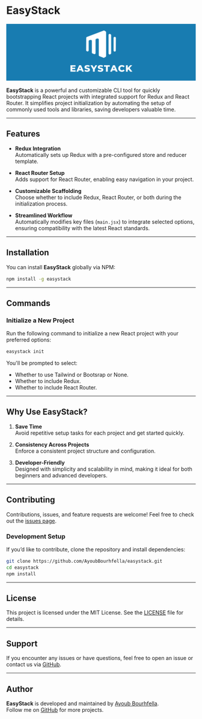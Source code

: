 
# EasyStack

![EasyStack Banner](https://raw.githubusercontent.com/AyoubBourhfella/easystack/master/assets/EasyStack.png)

**EasyStack** is a powerful and customizable CLI tool for quickly bootstrapping React projects with integrated support for Redux and React Router. It simplifies project initialization by automating the setup of commonly used tools and libraries, saving developers valuable time.

---

## Features

- **Redux Integration**  
  Automatically sets up Redux with a pre-configured store and reducer template.

- **React Router Setup**  
  Adds support for React Router, enabling easy navigation in your project.

- **Customizable Scaffolding**  
  Choose whether to include Redux, React Router, or both during the initialization process.

- **Streamlined Workflow**  
  Automatically modifies key files (`main.jsx`) to integrate selected options, ensuring compatibility with the latest React standards.

---

## Installation

You can install **EasyStack** globally via NPM:

```bash
npm install -g easystack
```

---

## Commands

### Initialize a New Project
Run the following command to initialize a new React project with your preferred options:

```bash
easystack init
```

You'll be prompted to select:
- Whether to use Tailwind or Bootsrap or None.
- Whether to include Redux.
- Whether to include React Router.

---

## Why Use EasyStack?

1. **Save Time**  
   Avoid repetitive setup tasks for each project and get started quickly.

2. **Consistency Across Projects**  
   Enforce a consistent project structure and configuration.

3. **Developer-Friendly**  
   Designed with simplicity and scalability in mind, making it ideal for both beginners and advanced developers.

---

## Contributing

Contributions, issues, and feature requests are welcome! Feel free to check out the [issues page](https://github.com/AyoubBourhfella/easystack/issues).

### Development Setup

If you’d like to contribute, clone the repository and install dependencies:

```bash
git clone https://github.com/AyoubBourhfella/easystack.git
cd easystack
npm install
```

---

## License

This project is licensed under the MIT License. See the [LICENSE](LICENSE) file for details.

---

## Support

If you encounter any issues or have questions, feel free to open an issue or contact us via [GitHub](https://github.com/AyoubBourhfella/easystack).

---

## Author

**EasyStack** is developed and maintained by [Ayoub Bourhfella](https://github.com/AyoubBourhfella).  
Follow me on [GitHub](https://github.com/AyoubBourhfella) for more projects.
